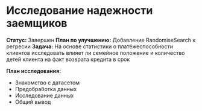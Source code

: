 # Исследование надежности заемщиков    
__Статус:__ Завершен
__План по улучшению:__ Добавление RandomiseSearch к регресии
__Задача:__ На основе статистики о платёжеспособности клиентов исследовать влияет ли семейное положение и количество детей клиента на факт возврата кредита в срок
  
__План исследования:__  
- Знакомство с датасетом  
- Предобработка данных  
- Исследование данных  
- Общий вывод
